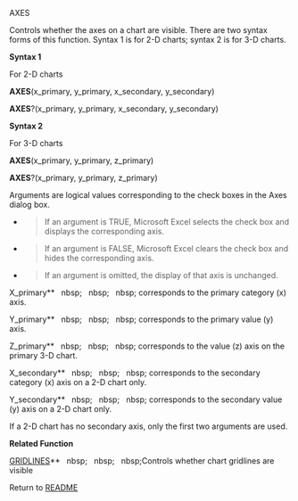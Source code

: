 AXES

Controls whether the axes on a chart are visible. There are two syntax
forms of this function. Syntax 1 is for 2-D charts; syntax 2 is for 3-D
charts.

**Syntax 1**

For 2-D charts

**AXES**(x\_primary, y\_primary, x\_secondary, y\_secondary)

**AXES**?(x\_primary, y\_primary, x\_secondary, y\_secondary)

**Syntax 2**

For 3-D charts

**AXES**(x\_primary, y\_primary, z\_primary)

**AXES**?(x\_primary, y\_primary, z\_primary)

Arguments are logical values corresponding to the check boxes in the
Axes dialog box.

  - > If an argument is TRUE, Microsoft Excel selects the check box and
    > displays the corresponding axis.

  - > If an argument is FALSE, Microsoft Excel clears the check box and
    > hides the corresponding axis.

  - > If an argument is omitted, the display of that axis is unchanged.


X\_primary**&nbsp;&nbsp;&nbsp;nbsp;&nbsp;&nbsp;&nbsp;nbsp;&nbsp;&nbsp;&nbsp;nbsp;&nbsp;corresponds to the primary category
(x) axis.

Y\_primary**&nbsp;&nbsp;&nbsp;nbsp;&nbsp;&nbsp;&nbsp;nbsp;&nbsp;&nbsp;&nbsp;nbsp;&nbsp;corresponds to the primary value (y)
axis.

Z\_primary**&nbsp;&nbsp;&nbsp;nbsp;&nbsp;&nbsp;&nbsp;nbsp;&nbsp;&nbsp;&nbsp;nbsp;&nbsp;corresponds to the value (z) axis on
the primary 3-D chart.

X\_secondary**&nbsp;&nbsp;&nbsp;nbsp;&nbsp;&nbsp;&nbsp;nbsp;&nbsp;&nbsp;&nbsp;nbsp;&nbsp;corresponds to the secondary
category (x) axis on a 2-D chart only.

Y\_secondary**&nbsp;&nbsp;&nbsp;nbsp;&nbsp;&nbsp;&nbsp;nbsp;&nbsp;&nbsp;&nbsp;nbsp;&nbsp;corresponds to the secondary value
(y) axis on a 2-D chart only.

If a 2-D chart has no secondary axis, only the first two arguments are
used.

**Related Function**

[GRIDLINES](GRIDLINES.md)**&nbsp;&nbsp;&nbsp;nbsp;&nbsp;&nbsp;&nbsp;nbsp;&nbsp;&nbsp;&nbsp;nbsp;Controls whether chart gridlines are visible



Return to [README](README.md)

